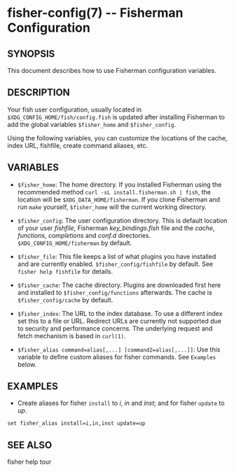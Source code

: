 fisher-config(7) -- Fisherman Configuration
===========================================

## SYNOPSIS

This document describes how to use Fisherman configuration variables.

## DESCRIPTION

Your fish user configuration, usually located in `$XDG_CONFIG_HOME/fish/config.fish` is updated after installing Fisherman to add the global variables `$fisher_home` and `$fisher_config`.

Using the following variables, you can customize the locations of the cache, index URL, fishfile, create command aliases, etc.

## VARIABLES

* `$fisher_home`:
    The home directory. If you installed Fisherman using the recommended method `curl -sL install.fisherman.sh | fish`, the location will be `$XDG_DATA_HOME/fisherman`. If you clone Fisherman and run `make` yourself, `$fisher_home` will the current working directory.

* `$fisher_config`:
    The user configuration directory. This is default location of your user *fishfile*, Fisherman *key_bindings.fish* file and the *cache*, *functions*, *completions* and *conf.d* directories. `$XDG_CONFIG_HOME/fisherman` by default.

* `$fisher_file`:
    This file keeps a list of what plugins you have installed and are currently enabled. `$fisher_config/fishfile` by default. See `fisher help fishfile` for details.

* `$fisher_cache`:
    The cache directory. Plugins are downloaded first here and installed to `$fisher_config/functions` afterwards. The cache is `$fisher_config/cache` by default.

* `$fisher_index`:
    The URL to the index database. To use a different index set this to a file or URL. Redirect URLs are currently not supported due to security and performance concerns. The underlying request and fetch mechanism is based in `curl(1)`.

* `$fisher_alias command=alias[,...] [command2=alias[,...]]`:
    Use this variable to define custom aliases for fisher commands. See `Examples` below.

## EXAMPLES

* Create aliases for fisher `install` to *i*, *in* and *inst*; and for fisher `update` to *up*.

```
set fisher_alias install=i,in,inst update=up
```

## SEE ALSO

fisher help tour
